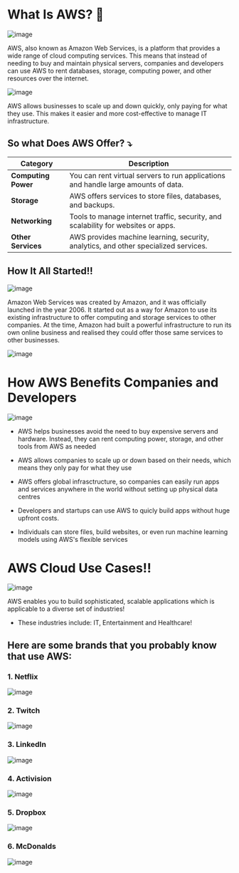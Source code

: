 # What Is AWS? 💭
![image](https://github.com/user-attachments/assets/3a65ce37-7273-4c82-a16d-a8b7cfe27483)

AWS, also known as Amazon Web Services, is a platform that provides a wide range of cloud computing services. This means that instead of needing to buy and maintain physical servers, companies and developers can use AWS to rent databases, storage, computing power, and other resources over the internet. 

![image](https://github.com/user-attachments/assets/dc50a5f1-7c2f-4bbe-a810-5b7ae88570d1)

AWS allows businesses to scale up and down quickly, only paying for what they use. This makes it easier and more cost-effective to manage IT infrastructure.

## So what Does AWS Offer? ⤵️
| **Category**       | **Description**                                                                        |
|--------------------|----------------------------------------------------------------------------------------|
| **Computing Power** | You can rent virtual servers to run applications and handle large amounts of data.     |
| **Storage**         | AWS offers services to store files, databases, and backups.                            |
| **Networking**      | Tools to manage internet traffic, security, and scalability for websites or apps.      |
| **Other Services**  | AWS provides machine learning, security, analytics, and other specialized services.    |


## How It All Started!!

![image](https://github.com/user-attachments/assets/470c7995-0397-4e95-af96-96af02515f09)

Amazon Web Services was created by Amazon, and it was officially launched in the year 2006. It started out as a way for Amazon to use its existing infrastructure to offer computing and storage services to other companies. At the time, Amazon had built a powerful infrastructure to run its own online business and realised they could offer those same services to other businesses.

![image](https://github.com/user-attachments/assets/000744f1-413e-40c3-9b30-c5d192173e57)

# How AWS Benefits Companies and Developers

![image](https://github.com/user-attachments/assets/32973547-5227-4acb-b2ce-c7588e28f87d)

- AWS helps businesses avoid the need to buy expensive servers and hardware. Instead, they can rent computing power, storage, and other tools from AWS as needed

- AWS allows companies to scale up or down based on their needs, which means they only pay for what they use

- AWS offers global infrasctructure, so companies can easily run apps and services anywhere in the world without setting up physical data centres

- Developers and startups can use AWS to quicly build apps without huge upfront costs.

- Individuals can store files, build websites, or even run machine learning models using AWS's flexible services

# AWS Cloud Use Cases!! 
![image](https://github.com/user-attachments/assets/a0f6ece6-58ca-437e-80e5-3d02c703f0ed)

AWS enables you to build sophisticated, scalable applications which is applicable to a diverse set of industries! 

- These industries include: IT, Entertainment and Healthcare!

## Here are some brands that you probably know that use AWS:

### 1. Netflix 
![image](https://github.com/user-attachments/assets/b88fb51c-c7fe-4326-8919-5fa197feff2d)

### 2. Twitch
![image](https://github.com/user-attachments/assets/8c2acfb2-084a-46d2-be44-4271bdd0cc70)

### 3. LinkedIn
![image](https://github.com/user-attachments/assets/c30b7c17-881f-4ee6-a28e-c00b7de811df)

### 4. Activision
![image](https://github.com/user-attachments/assets/f98d2e34-ca62-4c49-8a5d-c25dbf9cf63f)

### 5. Dropbox
![image](https://github.com/user-attachments/assets/d90e8812-1aaa-483e-b1e7-585cbb0ddd69)

### 6. McDonalds 
![image](https://github.com/user-attachments/assets/24d995a6-0d12-40c3-a5b1-232079cc3775)
